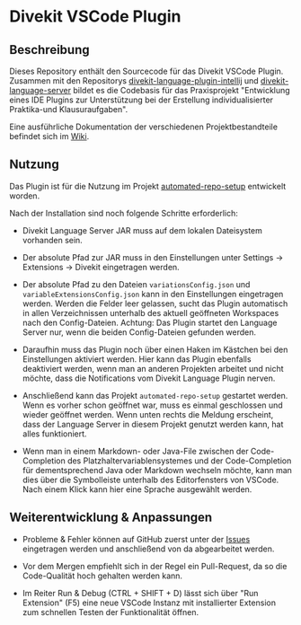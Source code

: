 # Divekit VSCode Plugin

## Beschreibung

Dieses Repository enthält den Sourcecode für das Divekit VSCode Plugin. Zusammen mit den Repositorys [divekit-language-plugin-intellij](https://github.com/divekit/divekit-language-plugin-intellij) 
und [divekit-language-server](https://github.com/divekit/divekit-language-server) bildet es die Codebasis für das Praxisprojekt "Entwicklung eines IDE Plugins zur Unterstützung bei der Erstellung individualisierter Praktika-und Klausuraufgaben".

Eine ausführliche Dokumentation der verschiedenen Projektbestandteile befindet sich im [Wiki](https://github.com/divekit/divekit-language-server/wiki).

## Nutzung

Das Plugin ist für die Nutzung im Projekt [automated-repo-setup](https://github.com/divekit/divekit-automated-repo-setup) entwickelt worden.

Nach der Installation sind noch folgende Schritte erforderlich:

* Divekit Language Server JAR muss auf dem lokalen Dateisystem vorhanden sein.

* Der absolute Pfad zur JAR muss in den Einstellungen unter Settings -> Extensions -> Divekit eingetragen werden.

* Der absolute Pfad zu den Dateien `variationsConfig.json` und `variableExtensionsConfig.json` kann in den Einstellungen
  eingetragen werden. Werden die Felder leer gelassen, sucht das Plugin automatisch in allen Verzeichnissen unterhalb des aktuell geöffneten Workspaces nach den Config-Dateien.
  Achtung: Das Plugin startet den Language Server nur, wenn die beiden Config-Dateien gefunden werden.
  
* Daraufhin muss das Plugin noch über einen Haken im Kästchen bei den Einstellungen aktiviert werden. Hier kann das Plugin ebenfalls 
deaktiviert werden, wenn man an anderen Projekten arbeitet und nicht möchte, dass die Notifications vom Divekit Language Plugin nerven.

* Anschließend kann das Projekt `automated-repo-setup` gestartet werden. Wenn es vorher schon geöffnet war, muss es einmal geschlossen
  und wieder geöffnet werden. Wenn unten rechts die Meldung erscheint, dass der Language Server in diesem Projekt genutzt werden kann, hat
  alles funktioniert.
  
* Wenn man in einem Markdown- oder Java-File zwischen der Code-Completion des Platzhaltervariablensystemes und der Code-Completion
für dementsprechend Java oder Markdown wechseln möchte, kann man dies über die Symbolleiste unterhalb des Editorfensters von VSCode. Nach einem Klick kann
  hier eine Sprache ausgewählt werden.

## Weiterentwicklung & Anpassungen

* Probleme & Fehler können auf GitHub zuerst unter der [Issues](https://github.com/divekit/divekit-language-plugin-vscode/issues) eingetragen werden
  und anschließend von da abgearbeitet werden.

* Vor dem Mergen empfiehlt sich in der Regel ein Pull-Request, da so die Code-Qualität hoch gehalten werden kann.

* Im Reiter Run & Debug (CTRL + SHIFT + D) lässt sich über "Run Extension" (F5) eine neue
  VSCode Instanz mit installierter Extension zum schnellen Testen der Funktionalität öffnen.
